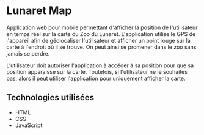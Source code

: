 # Lunaret Map

Application web pour mobile permettant d'afficher la position de l'utilisateur en temps réel sur la carte du Zoo du Lunaret. L'application utilise le GPS de l'appareil afin de géolocaliser l'utilisateur et afficher un point rouge sur la carte à l'endroit où il se trouve. On peut ainsi se promener dans le zoo sans jamais se perdre.

L'utilisateur doit autoriser l'application à accéder à sa position pour que sa position apparaisse sur la carte. Toutefois, si l'utilisateur ne le souhaites pas, alors il peut utiliser l'application pour uniquement afficher la carte.

## Technologies utilisées

- HTML
- CSS
- JavaScript